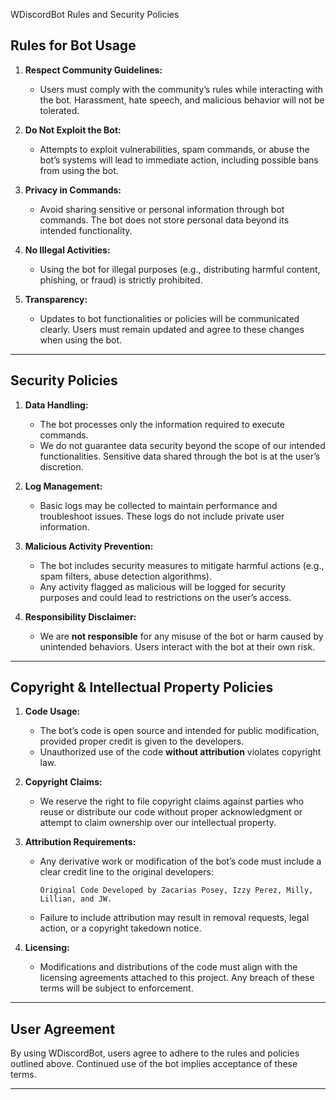 WDiscordBot Rules and Security Policies

## **Rules for Bot Usage**

1. **Respect Community Guidelines:**
   - Users must comply with the community’s rules while interacting with the bot. Harassment, hate speech, and malicious behavior will not be tolerated.

2. **Do Not Exploit the Bot:**
   - Attempts to exploit vulnerabilities, spam commands, or abuse the bot’s systems will lead to immediate action, including possible bans from using the bot.

3. **Privacy in Commands:**
   - Avoid sharing sensitive or personal information through bot commands. The bot does not store personal data beyond its intended functionality.

4. **No Illegal Activities:**
   - Using the bot for illegal purposes (e.g., distributing harmful content, phishing, or fraud) is strictly prohibited.

5. **Transparency:**
   - Updates to bot functionalities or policies will be communicated clearly. Users must remain updated and agree to these changes when using the bot.

---

## **Security Policies**

1. **Data Handling:**
   - The bot processes only the information required to execute commands.
   - We do not guarantee data security beyond the scope of our intended functionalities. Sensitive data shared through the bot is at the user’s discretion.

2. **Log Management:**
   - Basic logs may be collected to maintain performance and troubleshoot issues. These logs do not include private user information.

3. **Malicious Activity Prevention:**
   - The bot includes security measures to mitigate harmful actions (e.g., spam filters, abuse detection algorithms).
   - Any activity flagged as malicious will be logged for security purposes and could lead to restrictions on the user’s access.

4. **Responsibility Disclaimer:**
   - We are **not responsible** for any misuse of the bot or harm caused by unintended behaviors. Users interact with the bot at their own risk.

---

## **Copyright & Intellectual Property Policies**

1. **Code Usage:**
   - The bot’s code is open source and intended for public modification, provided proper credit is given to the developers.
   - Unauthorized use of the code **without attribution** violates copyright law.

2. **Copyright Claims:**
   - We reserve the right to file copyright claims against parties who reuse or distribute our code without proper acknowledgment or attempt to claim ownership over our intellectual property.

3. **Attribution Requirements:**
   - Any derivative work or modification of the bot’s code must include a clear credit line to the original developers:
     ```
     Original Code Developed by Zacarias Posey, Izzy Perez, Milly, Lillian, and JW.
     ```
   - Failure to include attribution may result in removal requests, legal action, or a copyright takedown notice.

4. **Licensing:**
   - Modifications and distributions of the code must align with the licensing agreements attached to this project. Any breach of these terms will be subject to enforcement.

---

## **User Agreement**

By using WDiscordBot, users agree to adhere to the rules and policies outlined above. Continued use of the bot implies acceptance of these terms.

---
